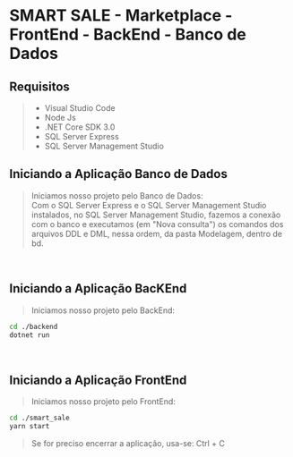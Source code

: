 # SMART SALE - Marketplace - FrontEnd - BackEnd - Banco de Dados

## Requisitos
> - Visual Studio Code <br>
> - Node Js <br>
> - .NET Core SDK 3.0 <br>
> - SQL Server Express <br>
> - SQL Server Management Studio <br>

## Iniciando a Aplicação Banco de Dados
> Iniciamos nosso projeto pelo Banco de Dados: <br>
> Com o SQL Server Express e o SQL Server Management Studio instalados, no SQL Server Management Studio, fazemos a conexão com o banco e executamos (em "Nova consulta") os comandos dos arquivos DDL e DML, nessa ordem, da pasta Modelagem, dentro de bd.
<br>

## Iniciando a Aplicação BacKEnd

> Iniciamos nosso projeto pelo BackEnd: 
```bash
cd ./backend
dotnet run
```
<br>

## Iniciando a Aplicação FrontEnd

> Iniciamos nosso projeto pelo FrontEnd: 
```bash
cd ./smart_sale
yarn start
```
> Se for preciso encerrar a aplicação, usa-se: Ctrl + C
<br>
